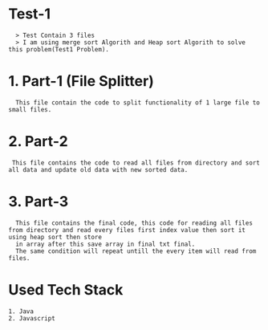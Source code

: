 # Test-1
      > Test Contain 3 files
      > I am using merge sort Algorith and Heap sort Algorith to solve this problem(Test1 Problem).

# 1. Part-1 (File Splitter)
      This file contain the code to split functionality of 1 large file to small files.
      
# 2. Part-2 
     This file contains the code to read all files from directory and sort all data and update old data with new sorted data.

# 3. Part-3
      This file contains the final code, this code for reading all files from directory and read every files first index value then sort it using heap sort then store
      in array after this save array in final txt final.
      The same condition will repeat untill the every item will read from files.
      
      
 # Used Tech Stack
    1. Java
    2. Javascript
    
